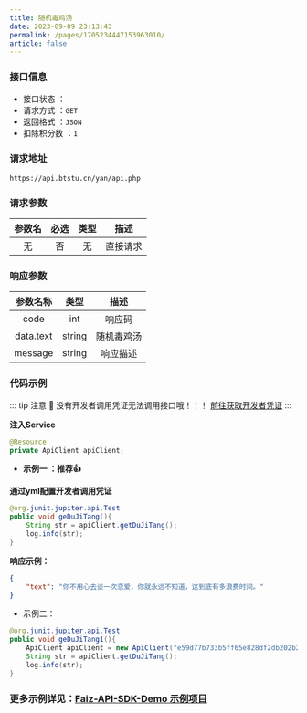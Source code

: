 ```yaml
---
title: 随机毒鸡汤
date: 2023-09-09 23:13:43
permalink: /pages/1705234447153963010/
article: false
---
```


### 接口信息

- 接口状态 ： <Badge text="正常"/>
- 请求方式 ：`GET`
- 返回格式 ：`JSON`
- 扣除积分数 ：`1`

### 请求地址 
```shell
https://api.btstu.cn/yan/api.php
```

### 请求参数 

| 参数名 | 必选 | 类型 |   描述   |
|:---:|:---:|:---:|:---:|
|   无   |  否  |  无  | 直接请求 |

### 响应参数 

| 参数名称  |  类型  |    描述    |
| :-------: | :----: | :--------: |
|   code    |  int   |   响应码   |
| data.text | string | 随机毒鸡汤 |
|  message  | string |  响应描述  |

### 代码示例

::: tip 注意 🔔️
没有开发者调用凭证无法调用接口哦！！！ [前往获取开发者凭证](https://api.qimuu.icu/account/center)
:::

**注入Service**

```java
@Resource
private ApiClient apiClient;
```

- **示例一 ：推荐👍**

**通过yml配置开发者调用凭证**

```java
@org.junit.jupiter.api.Test
public void geDuJiTang(){
    String str = apiClient.getDuJiTang();
    log.info(str);
}
```

**响应示例：**

```json
{
    "text": "你不用心去谈一次恋爱，你就永远不知道，这到底有多浪费时间。"
}
```

- 示例二：

```Java
@org.junit.jupiter.api.Test
public void geDuJiTang1(){
    ApiClient apiClient = new ApiClient("e59d77b733b5ff65e828df2db202b269", "69996d59f9bb7605d5867d90a93a686b");
    String str = apiClient.getDuJiTang();
    log.info(str);
}
```
###  **更多示例详见：[Faiz-API-SDK-Demo 示例项目](https://github.com/Tenpeisite/faiz-api-demo)**

